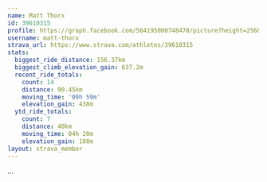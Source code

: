 ```yaml
---
name: Matt Thorx
id: 39610315
profile: https://graph.facebook.com/564195000748478/picture?height=256&width=256
username: matt-thorx
strava_url: https://www.strava.com/athletes/39610315
stats:
  biggest_ride_distance: 156.37km
  biggest_climb_elevation_gain: 637.2m
  recent_ride_totals:
    count: 14
    distance: 90.45km
    moving_time: '09h 59m'
    elevation_gain: 438m
  ytd_ride_totals:
    count: 7
    distance: 40km
    moving_time: 04h 20m
    elevation_gain: 188m
layout: strava_member
--- 
```

...
